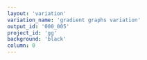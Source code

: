 ```yaml
---
layout: 'variation'
variation_name: 'gradient graphs variation'
output_id: '000_005'
project_id: 'gg'
background: 'black'
column: 0
---
```

